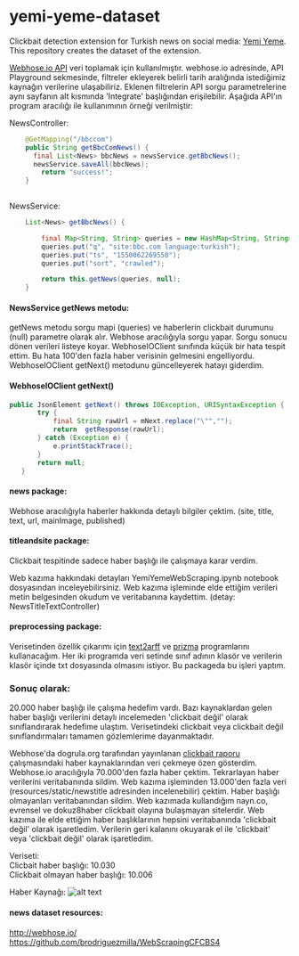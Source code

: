 # yemi-yeme-dataset
Clickbait detection extension for Turkish news on social media: [Yemi Yeme](https://github.com/suleymancan/yemi-yeme).
This repository creates the dataset of the extension. 


[Webhose.io API](https://github.com/Webhose/webhoseio-java-sdk) veri toplamak için kullanılmıştır.
webhose.io adresinde, API Playground sekmesinde, filtreler ekleyerek belirli tarih aralığında istediğimiz kaynağın verilerine ulaşabiliriz.
Eklenen filtrelerin API sorgu parametrelerine aynı sayfanın alt kısmında 'Integrate' başlığından erişilebilir.
Aşağıda API'ın program aracılığı ile kullanımının örneği verilmiştir:

NewsController:
```java
	@GetMapping("/bbccom")
	public String getBbcComNews() {
	  final List<News> bbcNews = newsService.getBbcNews();
	  newsService.saveAll(bbcNews);
		return "success!";
	}
	
```
NewsService:
```java
	List<News> getBbcNews() {

		final Map<String, String> queries = new HashMap<String, String>();
		queries.put("q", "site:bbc.com language:turkish");
		queries.put("ts", "1550062269550");
		queries.put("sort", "crawled");

		return this.getNews(queries, null);
	}
```
#### NewsService getNews metodu: 
getNews metodu sorgu mapi (queries) ve haberlerin clickbait durumunu (null) parametre olarak alır. Webhose aracılığıyla sorgu yapar.
Sorgu sonucu dönen verileri listeye koyar. WebhoseIOClient sınıfında küçük bir hata tespit ettim. Bu hata 100'den fazla haber verisinin gelmesini engelliyordu. WebhoseIOClient getNext() metodunu güncelleyerek hatayı giderdim.
#### WebhoseIOClient getNext()
 ```java
 public JsonElement getNext() throws IOException, URISyntaxException {
 		try {
 			final String rawUrl = mNext.replace("\"","");
 			return  getResponse(rawUrl);
 		} catch (Exception e) {
 			e.printStackTrace();
 		}
 		return null;
 	}
```
#### news package:
Webhose aracılığıyla haberler hakkında detaylı bilgiler çektim. (site, title, text, url, mainImage, published)
#### titleandsite package:
Clickbait tespitinde sadece haber başlığı ile çalışmaya karar verdim.

Web kazıma hakkındaki detayları YemiYemeWebScraping.ipynb notebook dosyasından inceleyebilirsiniz.
Web kazıma işleminde elde ettiğim verileri metin belgesinden okudum ve veritabanına kaydettim. (detay: NewsTitleTextController)

#### preprocessing package:
Verisetinden özellik çıkarımı için [text2arff](http://www.kemik.yildiz.edu.tr/?id=25) ve [prizma](https://code.google.com/archive/p/prizma-text-classification/)  programlarını kullanacağım. Her iki programda veri setinde sınıf adının klasör  ve verilerin klasör içinde txt dosyasında olmasını istiyor. Bu packageda bu işleri yaptım.


### Sonuç olarak:
20.000 haber başlığı ile çalışma hedefim vardı. Bazı kaynaklardan gelen haber başlığı verilerini detaylı incelemeden 'clickbait değil' olarak sınıflandırarak hedefime ulaştım.
Verisetindeki clickbait veya clickbait değil sınıflandırmaları tamamen gözlemlerime dayanmaktadır. 

Webhose'da dogrula.org tarafından yayınlanan [clickbait raporu](https://dogrula.org/wp-content/uploads/2018/02/CLICKBAIT-RAPORU-2017-1.pdf) çalışmasındaki haber kaynaklarından veri çekmeye özen gösterdim. Webhose.io aracılığıyla 70.000'den fazla haber çektim. Tekrarlayan haber verilerini veritabanında sildim. Web kazıma işleminden 13.000'den fazla veri (resources/static/newstitle adresinden incelenebilir) çektim. Haber başlığı olmayanları veritabanından sildim.
Web kazımada kullandığım nayn.co, evrensel ve dokuz8haber clickbait olayına bulaşmayan sitelerdir. Web kazıma ile elde ettiğim haber başlıklarının hepsini veritabanında 'clickbait değil' olarak işaretledim. Verilerin geri kalanını okuyarak el ile 'clickbait' veya 'clickbait değil' olarak işaretledim.


Veriseti:<br/>
Clicbait haber başlığı: 10.030 <br/>
Clickbait olmayan haber başlığı: 10.006

Haber Kaynağı:
![alt text][logo]

[logo]: https://github.com/suleymancan/yemi-yeme-dataset/tree/master/src/main/resources/static/habersayisi.png "Haber kaynağı"


#### news dataset resources:
http://webhose.io/ <br/>
https://github.com/brodriguezmilla/WebScrapingCFCBS4

